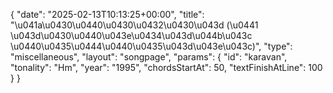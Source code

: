 {
    "date": "2025-02-13T10:13:25+00:00",
    "title": "\u041a\u0430\u0440\u0430\u0432\u0430\u043d (\u0441 \u043d\u0430\u0440\u043e\u0434\u043d\u044b\u043c \u0440\u0435\u0444\u0440\u0435\u043d\u043e\u043c)",
    "type": "miscellaneous",
    "layout": "songpage",
    "params": {
        "id": "karavan",
        "tonality": "Hm",
        "year": "1995",
        "chordsStartAt": 50,
        "textFinishAtLine": 100
    }
}